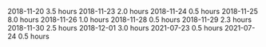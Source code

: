 2018-11-20  3.5 hours
2018-11-23  2.0 hours
2018-11-24  0.5 hours
2018-11-25  8.0 hours
2018-11-26  1.0 hours
2018-11-28  0.5 hours
2018-11-29  2.3 hours
2018-11-30  2.5 hours
2018-12-01  3.0 hours
2021-07-23  0.5 hours
2021-07-24  0.5 hours